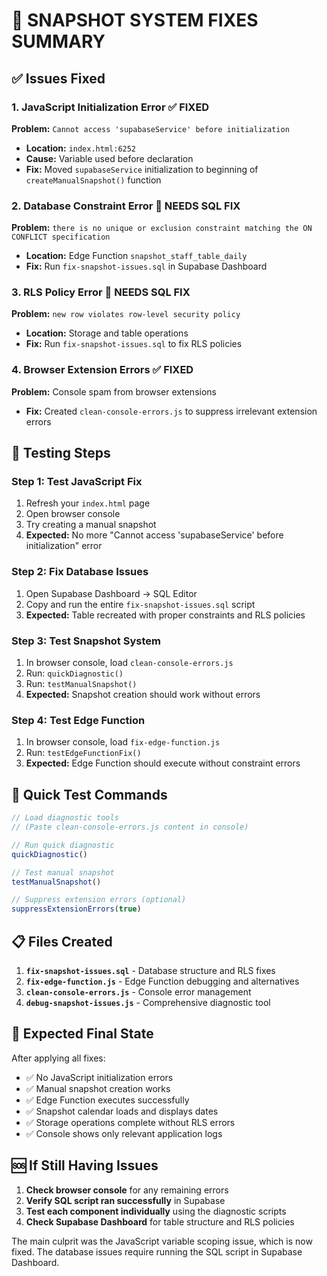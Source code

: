 # 🔧 SNAPSHOT SYSTEM FIXES SUMMARY

## ✅ Issues Fixed

### 1. **JavaScript Initialization Error** ✅ FIXED
**Problem:** `Cannot access 'supabaseService' before initialization`
- **Location:** `index.html:6252`
- **Cause:** Variable used before declaration
- **Fix:** Moved `supabaseService` initialization to beginning of `createManualSnapshot()` function

### 2. **Database Constraint Error** 🔧 NEEDS SQL FIX
**Problem:** `there is no unique or exclusion constraint matching the ON CONFLICT specification`
- **Location:** Edge Function `snapshot_staff_table_daily`
- **Fix:** Run `fix-snapshot-issues.sql` in Supabase Dashboard

### 3. **RLS Policy Error** 🔧 NEEDS SQL FIX  
**Problem:** `new row violates row-level security policy`
- **Location:** Storage and table operations
- **Fix:** Run `fix-snapshot-issues.sql` to fix RLS policies

### 4. **Browser Extension Errors** ✅ FIXED
**Problem:** Console spam from browser extensions
- **Fix:** Created `clean-console-errors.js` to suppress irrelevant extension errors

## 🧪 Testing Steps

### Step 1: Test JavaScript Fix
1. Refresh your `index.html` page
2. Open browser console
3. Try creating a manual snapshot
4. **Expected:** No more "Cannot access 'supabaseService' before initialization" error

### Step 2: Fix Database Issues
1. Open Supabase Dashboard → SQL Editor
2. Copy and run the entire `fix-snapshot-issues.sql` script
3. **Expected:** Table recreated with proper constraints and RLS policies

### Step 3: Test Snapshot System
1. In browser console, load `clean-console-errors.js`
2. Run: `quickDiagnostic()`
3. Run: `testManualSnapshot()`
4. **Expected:** Snapshot creation should work without errors

### Step 4: Test Edge Function
1. In browser console, load `fix-edge-function.js`  
2. Run: `testEdgeFunctionFix()`
3. **Expected:** Edge Function should execute without constraint errors

## 🎯 Quick Test Commands

```javascript
// Load diagnostic tools
// (Paste clean-console-errors.js content in console)

// Run quick diagnostic
quickDiagnostic()

// Test manual snapshot
testManualSnapshot()

// Suppress extension errors (optional)
suppressExtensionErrors(true)
```

## 📋 Files Created

1. **`fix-snapshot-issues.sql`** - Database structure and RLS fixes
2. **`fix-edge-function.js`** - Edge Function debugging and alternatives
3. **`clean-console-errors.js`** - Console error management
4. **`debug-snapshot-issues.js`** - Comprehensive diagnostic tool

## 🚀 Expected Final State

After applying all fixes:
- ✅ No JavaScript initialization errors
- ✅ Manual snapshot creation works
- ✅ Edge Function executes successfully  
- ✅ Snapshot calendar loads and displays dates
- ✅ Storage operations complete without RLS errors
- ✅ Console shows only relevant application logs

## 🆘 If Still Having Issues

1. **Check browser console** for any remaining errors
2. **Verify SQL script ran successfully** in Supabase
3. **Test each component individually** using the diagnostic scripts
4. **Check Supabase Dashboard** for table structure and RLS policies

The main culprit was the JavaScript variable scoping issue, which is now fixed. The database issues require running the SQL script in Supabase Dashboard.